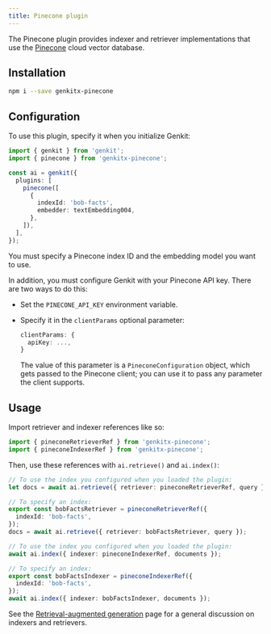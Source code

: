 ```yaml
---
title: Pinecone plugin
---
```


The Pinecone plugin provides indexer and retriever implementations that use the
[Pinecone](https://www.pinecone.io/) cloud vector database.

## Installation

```bash
npm i --save genkitx-pinecone
```

## Configuration

To use this plugin, specify it when you initialize Genkit:

```ts
import { genkit } from 'genkit';
import { pinecone } from 'genkitx-pinecone';

const ai = genkit({
  plugins: [
    pinecone([
      {
        indexId: 'bob-facts',
        embedder: textEmbedding004,
      },
    ]),
  ],
});
```

You must specify a Pinecone index ID and the embedding model you want to use.

In addition, you must configure Genkit with your Pinecone API key. There are two
ways to do this:

- Set the `PINECONE_API_KEY` environment variable.
- Specify it in the `clientParams` optional parameter:

  ```ts
  clientParams: {
    apiKey: ...,
  }
  ```

  The value of this parameter is a `PineconeConfiguration` object, which gets passed to the Pinecone client; you can use it to pass any parameter the client supports.

## Usage

Import retriever and indexer references like so:

```ts
import { pineconeRetrieverRef } from 'genkitx-pinecone';
import { pineconeIndexerRef } from 'genkitx-pinecone';
```

Then, use these references with `ai.retrieve()` and `ai.index()`:

```ts
// To use the index you configured when you loaded the plugin:
let docs = await ai.retrieve({ retriever: pineconeRetrieverRef, query });

// To specify an index:
export const bobFactsRetriever = pineconeRetrieverRef({
  indexId: 'bob-facts',
});
docs = await ai.retrieve({ retriever: bobFactsRetriever, query });
```

```ts
// To use the index you configured when you loaded the plugin:
await ai.index({ indexer: pineconeIndexerRef, documents });

// To specify an index:
export const bobFactsIndexer = pineconeIndexerRef({
  indexId: 'bob-facts',
});
await ai.index({ indexer: bobFactsIndexer, documents });
```

See the [Retrieval-augmented generation](/docs/rag) page for a general
discussion on indexers and retrievers.
